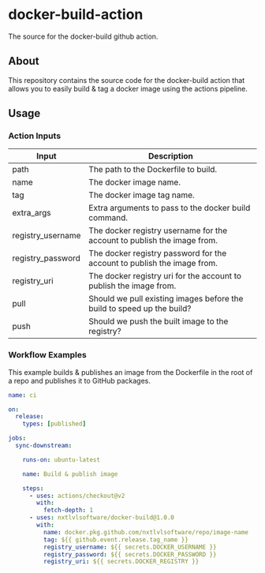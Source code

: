 # docker-build-action
The source for the docker-build github action.

## About
This repository contains the source code for the docker-build action that allows you to easily build & tag a docker image
using the actions pipeline.

## Usage

### Action Inputs
| Input             | Description                                                             |
| ----------------- | ----------------------------------------------------------------------- |
| path              | The path to the Dockerfile to build.                                    |
| name              | The docker image name.                                                  |
| tag               | The docker image tag name.                                              |
| extra_args        | Extra arguments to pass to the docker build command.                    |
| registry_username | The docker registry username for the account to publish the image from. |
| registry_password | The docker registry password for the account to publish the image from. |
| registry_uri      | The docker registry uri for the account to publish the image from.      |
| pull              | Should we pull existing images before the build to speed up the build?  |
| push              | Should we push the built image to the registry?                         |


### Workflow Examples
This example builds & publishes an image from the Dockerfile in the root of a repo and publishes it to GitHub packages.

```yaml
name: ci

on:
  release:
    types: [published]

jobs:
  sync-downstream:

    runs-on: ubuntu-latest

    name: Build & publish image

    steps:
      - uses: actions/checkout@v2
        with:
          fetch-depth: 1
      - uses: nxtlvlsoftware/docker-build@1.0.0
        with:
          name: docker.pkg.github.com/nxtlvlsoftware/repo/image-name
          tag: ${{ github.event.release.tag_name }}
          registry_username: ${{ secrets.DOCKER_USERNAME }}
          registry_password: ${{ secrets.DOCKER_PASSWORD }}
          registry_uri: ${{ secrets.DOCKER_REGISTRY }}
```
